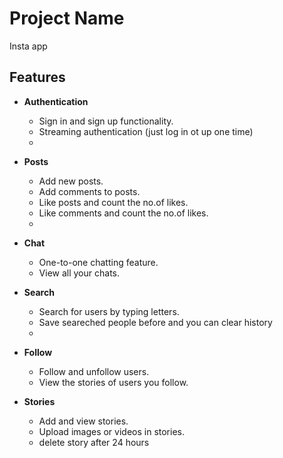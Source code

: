 # Project Name

Insta app

## Features

- **Authentication**
  - Sign in and sign up functionality.
  - Streaming authentication (just log in ot up one time)
  - 
- **Posts**
  - Add new posts.
  - Add comments to posts.
  - Like posts and count the no.of likes.
  - Like comments and count the no.of likes.
  - 
- **Chat**
  - One-to-one chatting feature.
  - View all your chats.
  
- **Search**
  - Search for users by typing letters.
  - Save seareched people before and you can clear history
  - 
- **Follow**
  - Follow and unfollow users.
  - View the stories of users you follow.

- **Stories**
  - Add and view stories.
  - Upload images or videos in stories.
  - delete story after 24 hours
